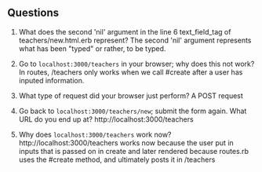 ## Questions

1. What does the second 'nil' argument in the line 6 text_field_tag of teachers/new.html.erb represent?
    The second 'nil' argument represents what has been "typed" or rather, to be typed.

2. Go to `localhost:3000/teachers` in your browser; why does this not work?
  In routes, /teachers only works when we call #create after a user has inputed
  information.

3. What type of request did your browser just perform?
  A POST request

4. Go back to `localhost:3000/teachers/new`; submit the form again. What URL do you end up at?
  http://localhost:3000/teachers

5. Why does `localhost:3000/teachers` work now?
  http://localhost:3000/teachers works now because the user put in inputs that is
  passed on in create and later rendered because routes.rb uses the #create
  method, and ultimately posts it in /teachers
